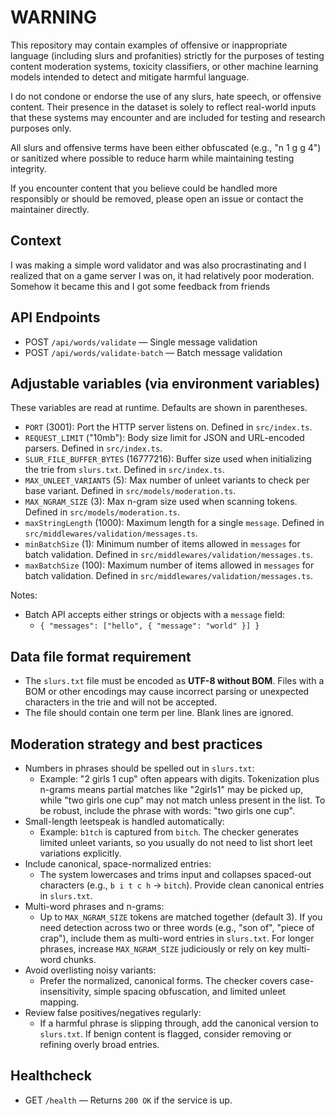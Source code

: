 # WARNING

This repository may contain examples of offensive or inappropriate language (including slurs and profanities) strictly for the purposes of testing content moderation systems, toxicity classifiers, or other machine learning models intended to detect and mitigate harmful language.

I do not condone or endorse the use of any slurs, hate speech, or offensive content.
Their presence in the dataset is solely to reflect real-world inputs that these systems may encounter and are included for testing and research purposes only.

All slurs and offensive terms have been either obfuscated (e.g., "n 1 g g 4") or sanitized where possible to reduce harm while maintaining testing integrity.

If you encounter content that you believe could be handled more responsibly or should be removed, please open an issue or contact the maintainer directly.

## Context
I was making a simple word validator and was also procrastinating and I realized that on a game server I was on, it had relatively poor moderation. Somehow it became this and I got some feedback from friends

## API Endpoints

- POST `/api/words/validate` — Single message validation
- POST `/api/words/validate-batch` — Batch message validation

## Adjustable variables (via environment variables)

These variables are read at runtime. Defaults are shown in parentheses.

- `PORT` (3001): Port the HTTP server listens on. Defined in `src/index.ts`.
- `REQUEST_LIMIT` ("10mb"): Body size limit for JSON and URL-encoded parsers. Defined in `src/index.ts`.
- `SLUR_FILE_BUFFER_BYTES` (16777216): Buffer size used when initializing the trie from `slurs.txt`. Defined in `src/index.ts`.
- `MAX_UNLEET_VARIANTS` (5): Max number of unleet variants to check per base variant. Defined in `src/models/moderation.ts`.
- `MAX_NGRAM_SIZE` (3): Max n-gram size used when scanning tokens. Defined in `src/models/moderation.ts`.
- `maxStringLength` (1000): Maximum length for a single `message`. Defined in `src/middlewares/validation/messages.ts`.
- `minBatchSize` (1): Minimum number of items allowed in `messages` for batch validation. Defined in `src/middlewares/validation/messages.ts`.
- `maxBatchSize` (100): Maximum number of items allowed in `messages` for batch validation. Defined in `src/middlewares/validation/messages.ts`.

Notes:
- Batch API accepts either strings or objects with a `message` field:
  - `{ "messages": ["hello", { "message": "world" }] }`

## Data file format requirement

- The `slurs.txt` file must be encoded as **UTF-8 without BOM**. Files with a BOM or other encodings may cause incorrect parsing or unexpected characters in the trie and will not be accepted.
- The file should contain one term per line. Blank lines are ignored.

## Moderation strategy and best practices

- Numbers in phrases should be spelled out in `slurs.txt`:
  - Example: "2 girls 1 cup" often appears with digits. Tokenization plus n-grams means partial matches like "2girls1" may be picked up, while "two girls one cup" may not match unless present in the list. To be robust, include the phrase with words: "two girls one cup".
- Small-length leetspeak is handled automatically:
  - Example: `b1tch` is captured from `bitch`. The checker generates limited unleet variants, so you usually do not need to list short leet variations explicitly.
- Include canonical, space-normalized entries:
  - The system lowercases and trims input and collapses spaced-out characters (e.g., `b i t c h` → `bitch`). Provide clean canonical entries in `slurs.txt`.
- Multi-word phrases and n-grams:
  - Up to `MAX_NGRAM_SIZE` tokens are matched together (default 3). If you need detection across two or three words (e.g., "son of", "piece of crap"), include them as multi-word entries in `slurs.txt`. For longer phrases, increase `MAX_NGRAM_SIZE` judiciously or rely on key multi-word chunks.
- Avoid overlisting noisy variants:
  - Prefer the normalized, canonical forms. The checker covers case-insensitivity, simple spacing obfuscation, and limited unleet mapping.
- Review false positives/negatives regularly:
  - If a harmful phrase is slipping through, add the canonical version to `slurs.txt`. If benign content is flagged, consider removing or refining overly broad entries.

## Healthcheck

- GET `/health` — Returns `200 OK` if the service is up.

